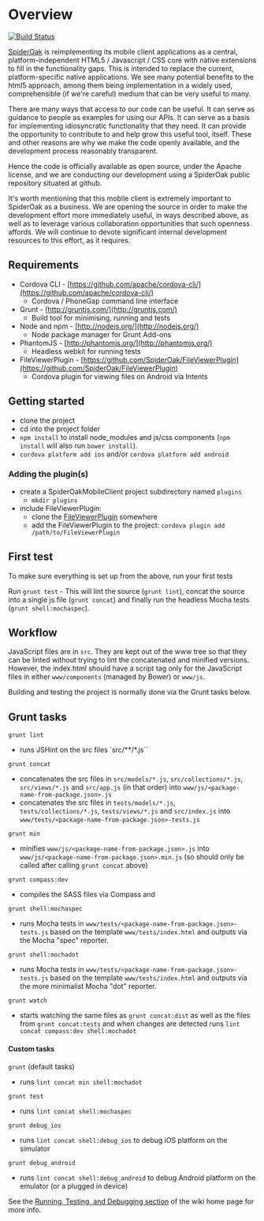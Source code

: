 # Overview

[![Build Status](https://travis-ci.org/SpiderOak/SpiderOakMobileClient.png)](https://travis-ci.org/SpiderOak/SpiderOakMobileClient)

[SpiderOak](http://spideroak.com) is reimplementing its mobile client applications as a central, platform-independent HTML5 / Javascript / CSS core with native extensions to fill in the functionality gaps. This is intended to replace the current, platform-specific native applications. We see many potential benefits to the html5 approach, among them being implementation in a widely used, comprehensible (if we're careful) medium that can be very useful to many.

There are many ways that access to our code can be useful. It can serve as guidance to people as examples for using our APIs. It can serve as a basis for implementing idiosyncratic functionality that they need. It can provide the opportunity to contribute to and help grow this useful tool, itself. These and other reasons are why we make the code openly available, and the development process reasonably transparent.

Hence the code is officially available as open source, under the Apache license, and we are conducting our development using a SpiderOak public repository situated at github.

It's worth mentioning that this mobile client is extremely important to SpiderOak as a business. We are opening the source in order to make the development effort more immediately useful, in ways described above, as well as to leverage various collaboration opportunities that such openness affords. We will continue to devote significant internal development resources to this effort, as it requires.

## Requirements

- Cordova CLI - [https://github.com/apache/cordova-cli/](https://github.com/apache/cordova-cli/)
	- Cordova / PhoneGap command line interface
- Grunt - [http://gruntjs.com/](http://gruntjs.com/)
	- Build tool for minimising, running and tests
- Node and npm - [http://nodejs.org/](http://nodejs.org/)
	- Node package manager for Grunt Add-ons
- PhantomJS - [http://phantomjs.org/](http://phantomjs.org/)
	- Headless webkit for running tests
- FileViewerPlugin - [https://github.com/SpiderOak/FileViewerPlugin](https://github.com/SpiderOak/FileViewerPlugin)
	- Cordova plugin for viewing files on Android via Intents

## Getting started

- clone the project
- cd into the project folder
- `npm install` to install node_modules and js/css components (`npm install` will also run `bower install`).
- `cordova platform add ios` and/or `cordova platform add android`

### Adding the plugin(s)
- create a SpiderOakMobileClient project subdirectory named `plugins`
	- `mkdir plugins`
- include FileViewerPlugin:
	- clone the [FileViewerPlugin](https://github.com/SpiderOak/FileViewerPlugin) somewhere
	- add the FileViewerPlugin to the project: `cordova plugin add /path/to/FileViewerPlugin`

## First test

To make sure everything is set up from the above, run your first tests

Run `grunt test` - This will lint the source (`grunt lint`), concat the source into a single js file (`grunt concat`) and finally run the headless Mocha tests (`grunt shell:mochaspec`).

## Workflow

JavaScript files are in `src`. They are kept out of the www tree so that they can be linted without trying to lint the concatenated and minified versions. However, the index.html should have a script tag only for the JavaScript files in either `www/components` (managed by Bower) or `www/js`.

Building and testing the project is normally done via the Grunt tasks below.

## Grunt tasks

`grunt lint`

- runs JSHint on the src files `src/**/*.js``

`grunt concat`

- concatenates the src files in `src/models/*.js`, `src/collections/*.js`, `src/views/*.js` and `src/app.js` (in that order) into `www/js/<package-name-from-package.json>.js`
- concatenates the src files in `tests/models/*.js`, `tests/collections/*.js`, `tests/views/*.js` and `src/index.js` into `www/tests/<package-name-from-package.json>-tests.js`

`grunt min`

- minifies `www/js/<package-name-from-package.json>.js` into `www/js/<package-name-from-package.json>.min.js` (so should only be called after calling `grunt concat` above)

`grunt compass:dev`

- compiles the SASS files via Compass and 

`grunt shell:mochaspec`

- runs Mocha tests in `www/tests/<package-name-from-package.json>-tests.js` based on the template `www/tests/index.html` and outputs via the Mocha "spec" reporter.

`grunt shell:mochadot`

- runs Mocha tests in `www/tests/<package-name-from-package.json>-tests.js` based on the template `www/tests/index.html` and outputs via the more minimalist Mocha "dot" reporter.

`grunt watch`

- starts watching the same files as `grunt concat:dist` as well as the files from `grunt concat:tests` and when changes are detected runs `lint concat compass:dev shell:mochadot`

#### Custom tasks

`grunt` (default tasks)

- runs `lint concat min shell:mochadot`

`grunt test`

- runs `lint concat shell:mochaspec`

`grunt debug_ios`

- runs `lint concat shell:debug_ios` to debug iOS platform on the simulator

`grunt debug_android`

- runs `lint concat shell:debug_android` to debug Android platform on the emulator (or a plugged in device)

See the [Running, Testing, and Debugging section](https://github.com/SpiderOak/SpiderOakMobileClient/wiki/Home#wiki-Running_Testing_and_Debugging) of the wiki home page for more info.

